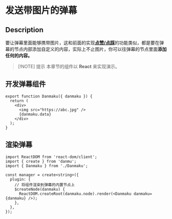# 发送带图片的弹幕

## Description

要让弹幕里面能够携带图片，这和前面的实现[**点赞/点踩**](./like)的功能类似，都是要在弹幕的节点内部添加自定义的内容，实际上不止图片，你可以往弹幕的节点里面**添加任何的内容。**

> [!NOTE] 提示
> 本章节的组件以 **React** 来实现演示。

## 开发弹幕组件

```tsx {4-5}
export function Danmaku({ danmaku }) {
  return (
    <div>
      <img src="https://abc.jpg" />
      {danmaku.data}
    </div>
  );
}
```

## 渲染弹幕

```tsx title="init.tsx" {9}
import ReactDOM from 'react-dom/client';
import { create } from 'danmu';
import { Danmaku } from './Danmaku';

const manager = create<string>({
  plugin: {
    // 将组件渲染到弹幕的内置节点上
    $createNode(danmaku) {
      ReactDOM.createRoot(danmaku.node).render(<Danmaku danmaku={danmaku} />);
    },
  },
});
```

